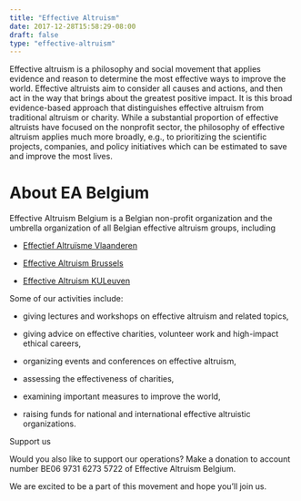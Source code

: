 ```yaml
---
title: "Effective Altruism"
date: 2017-12-28T15:58:29-08:00
draft: false
type: "effective-altruism"
---
```


Effective altruism is a philosophy and social movement that applies evidence and reason to determine the most effective ways to improve the world. Effective altruists aim to consider all causes and actions, and then act in the way that brings about the greatest positive impact. It is this broad evidence-based approach that distinguishes effective altruism from traditional altruism or charity. While a substantial proportion of effective altruists have focused on the nonprofit sector, the philosophy of effective altruism applies much more broadly, e.g., to prioritizing the scientific projects, companies, and policy initiatives which can be estimated to save and improve the most lives.


# About EA Belgium

Effective Altruism Belgium is a Belgian non-profit organization and the umbrella organization of all Belgian effective altruism groups, including

* [Effectief Altruïsme Vlaanderen](https://eavlaanderen.org/)

* [Effective Altruism Brussels](https://www.facebook.com/groups/387535228103244/)

* [Effective Altruism KULeuven](https://www.facebook.com/effectivealtruismkuleuven/?hc_ref=ARSci87vYR5aIcP1XwsjRj9lXLGOP9xKZk6HNdubSNsOvD-uwYRQagZVTKEacrwgwFU)

Some of our activities include:

- giving lectures and workshops on effective altruism and related topics,

- giving advice on effective charities, volunteer work and high-impact ethical careers,

- organizing events and conferences on effective altruism,

- assessing the effectiveness of charities,

- examining important measures to improve the world,

- raising funds for national and international effective altruistic organizations.


Support us

Would you also like to support our operations? Make a donation to account number BE06 9731 6273 5722 of Effective Altruism Belgium.

We are excited to be a part of this movement and hope you’ll join us.
